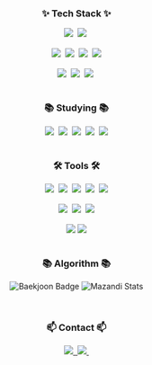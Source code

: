 <!--타이틀 부분-->
<div align="center">
</div>

<!--내용 부분-->
<h3 align="center">✨ Tech Stack ✨</h3>
<div align="center">
  <img src="https://img.shields.io/badge/java-007396.svg?style=for-the-badge&logo=java&logoColor=white" />&nbsp
  <img src="https://img.shields.io/badge/springboot-6DB33F.svg?style=for-the-badge&logo=springboot&logoColor=white" />&nbsp

</div>

<br>

<div align="center">
  <img src="https://img.shields.io/badge/c-00599C.svg?style=for-the-badge&logo=c&logoColor=white" />&nbsp
  <img src="https://img.shields.io/badge/c++-00599C.svg?style=for-the-badge&logo=c%2B%2B&logoColor=white" />&nbsp
  <img src="https://img.shields.io/badge/python-3776AB.svg?style=for-the-badge&logo=python&logoColor=white" />&nbsp
  <img src="https://img.shields.io/badge/kotlin-7F52FF.svg?style=for-the-badge&logo=kotlin&logoColor=white" />
</div>

<br>

<div align="center">
  <img src="https://img.shields.io/badge/html5-E34F26.svg?style=for-the-badge&logo=html5&logoColor=white" />&nbsp
  <img src="https://img.shields.io/badge/css3-1572B6.svg?style=for-the-badge&logo=css3&logoColor=white" />&nbsp
  <img src="https://img.shields.io/badge/javascript-F7DF1E.svg?style=for-the-badge&logo=javascript&logoColor=20232a" />&nbsp
</div>

<br>

<h3 align="center">📚 Studying 📚</h3>
<div align="center">
  <img src="https://img.shields.io/badge/java-007396.svg?style=for-the-badge&logo=java&logoColor=white" />&nbsp
  <img src="https://img.shields.io/badge/springboot-6DB33F.svg?style=for-the-badge&logo=springboot&logoColor=white" />&nbsp
  <img src="https://img.shields.io/badge/jpa-59666C.svg?style=for-the-badge&logo=hibernate&logoColor=white" />&nbsp
  <img src="https://img.shields.io/badge/mysql-4479A1.svg?style=for-the-badge&logo=mysql&logoColor=white" />&nbsp
  <img src="https://img.shields.io/badge/typescript-3178C6.svg?style=for-the-badge&logo=typescript&logoColor=white" />
</div>

<br>

<h3 align="center">🛠 Tools 🛠</h3>
<div align="center">
  <img src="https://img.shields.io/badge/git-F05033.svg?style=for-the-badge&logo=git&logoColor=white" />&nbsp
  <img src="https://img.shields.io/badge/github-181717.svg?style=for-the-badge&logo=github&logoColor=white" />&nbsp
  <img src="https://img.shields.io/badge/notion-000000.svg?style=for-the-badge&logo=notion&logoColor=white" />&nbsp
  <img src="https://img.shields.io/badge/slack-4A154B.svg?style=for-the-badge&logo=slack&logoColor=white" />&nbsp
  <img src="https://img.shields.io/badge/discord-5865F2.svg?style=for-the-badge&logo=discord&logoColor=white" />
</div>

<br>

<div align="center">
  <img src="https://img.shields.io/badge/vscode-007ACC.svg?style=for-the-badge&logo=visual-studio-code&logoColor=white" />&nbsp
  <img src="https://img.shields.io/badge/intellij-000000.svg?style=for-the-badge&logo=intellijidea&logoColor=white" />&nbsp
  <img src="https://img.shields.io/badge/eclipse-2C2255.svg?style=for-the-badge&logo=eclipseide&logoColor=white" />
</div>

<br>

<div align="center">
  <img src="https://img.shields.io/badge/bootstrap-7952B3.svg?style=for-the-badge&logo=bootstrap&logoColor=white" />
  <img src="https://img.shields.io/badge/vercel-000000.svg?style=for-the-badge&logo=vercel&logoColor=white" />
</div>

<br>

<h3 align="center">📚 Algorithm 📚</h3>
<p align="center">
  <img src="http://mazassumnida.wtf/api/v2/generate_badge?boj=jk62362" alt="Baekjoon Badge"/>
  <img src="http://mazandi.herokuapp.com/api?handle=jk62362&theme=warm" alt="Mazandi Stats"/>
</p>

<br>

<h3 align="center">📫 Contact 📫</h3>
<div align="center">
  <a href="https://velog.io/@teddynu/posts">
    <img src="https://img.shields.io/badge/Velog-1EBC8F?style=for-the-badge&logo=velog&logoColor=white" />&nbsp
  </a>
  <a href="mailto:oka1313@gmail.com">
    <img src="https://img.shields.io/badge/jk62362@mensakorea.org-D14836?style=for-the-badge&logo=gmail&logoColor=white"/>&nbsp
  </a>
</div>
